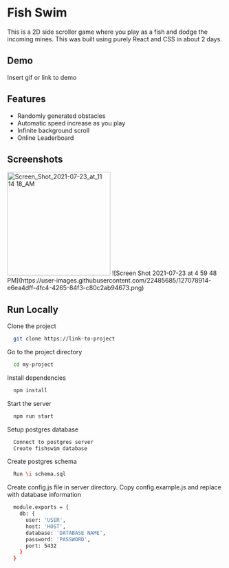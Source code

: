 

# Fish Swim

This is a 2D side scroller game where you play as a fish and dodge the incoming mines. This was built using purely React and CSS in about 2 days.


## Demo

Insert gif or link to demo

  
## Features

- Randomly generated obstacles
- Automatic speed increase as you play
- Infinite background scroll
- Online Leaderboard

  
## Screenshots
<img width="240" alt="Screen_Shot_2021-07-23_at_11 14 18_AM" src="https://user-images.githubusercontent.com/22485685/127078898-3141f4a1-c9de-4b70-bfd3-af82a3c74e99.png">
![Screen Shot 2021-07-23 at 4 59 48 PM](https://user-images.githubusercontent.com/22485685/127078914-e6ea4dff-4fc4-4265-84f3-c80c2ab94673.png)


  
## Run Locally

Clone the project

```bash
  git clone https://link-to-project
```

Go to the project directory

```bash
  cd my-project
```

Install dependencies

```bash
  npm install
```

Start the server

```bash
  npm run start
```

Setup postgres database
```bash
  Connect to postgres server
  Create fishswim database
```

Create postgres schema
```bash
  Run \i schema.sql
```

Create config.js file in server directory. Copy config.example.js and replace with database information
```bash
  module.exports = {
    db: {
      user: 'USER',
      host: 'HOST',
      database: 'DATABASE NAME',
      password: 'PASSWORD',
      port: 5432
    }
  }
```
